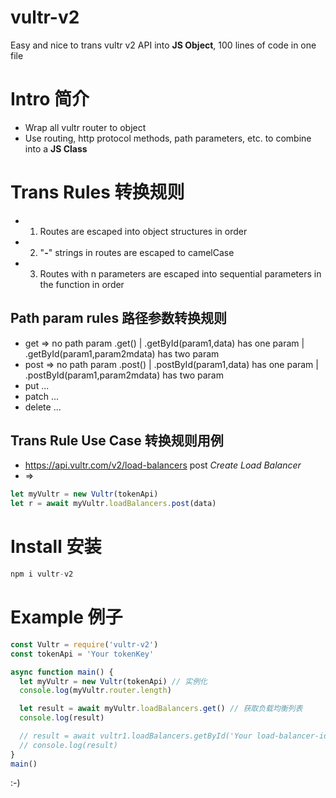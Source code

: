 # vultr-v2

Easy and nice to trans vultr v2 API into **JS Object**, 100 lines of code in one file

# Intro 简介

- Wrap all vultr router to object
- Use routing, http protocol methods, path parameters, etc. to combine into a **JS Class**

# Trans Rules 转换规则

- 1. Routes are escaped into object structures in order
- 2. "**-**" strings in routes are escaped to camelCase
- 3. Routes with n parameters are escaped into sequential parameters in the function in order

## Path param rules 路径参数转换规则

- get => no path param .get() | .getById(param1,data) has one param | .getById(param1,param2mdata) has two param
- post => no path param .post() | .postById(param1,data) has one param | .postById(param1,param2mdata) has two param
- put ...
- patch ...
- delete ...

## Trans Rule Use Case 转换规则用例

- https://api.vultr.com/v2/load-balancers post _Create Load Balancer_
- =>

```js
let myVultr = new Vultr(tokenApi)
let r = await myVultr.loadBalancers.post(data)
```

# Install 安装

```js
npm i vultr-v2
```

# Example 例子

```js
const Vultr = require('vultr-v2')
const tokenApi = 'Your tokenKey'

async function main() {
  let myVultr = new Vultr(tokenApi) // 实例化
  console.log(myVultr.router.length)

  let result = await myVultr.loadBalancers.get() // 获取负载均衡列表
  console.log(result)

  // result = await vultr1.loadBalancers.getById('Your load-balancer-id') // 获取负载均衡详情
  // console.log(result)
}
main()
```

:-)
